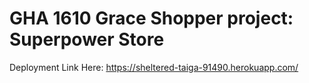 # GHA 1610 Grace Shopper project: Superpower Store

Deployment Link Here: https://sheltered-taiga-91490.herokuapp.com/
